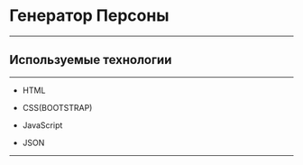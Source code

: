 
# Генератор Персоны

----

## Используемые технологии
----

* HTML

* CSS(BOOTSTRAP)

* JavaScript

* JSON


----
